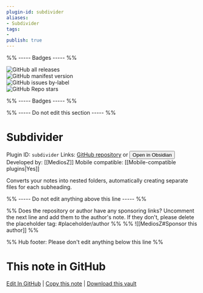 ```yaml
---
plugin-id: subdivider
aliases:
- Subdivider
tags: 
- 
publish: true
---
```


%% ----- Badges ----- %%

![GitHub all releases](https://img.shields.io/github/downloads/MediosZ/obsidian-subdivider/total?color=573E7A&logo=github&style=for-the-badge)   
![GitHub manifest version](https://img.shields.io/github/manifest-json/v/MediosZ/obsidian-subdivider?color=573E7A&logo=github&style=for-the-badge)   
![GitHub issues by-label](https://img.shields.io/github/issues/MediosZ/obsidian-subdivider/help%20wanted?color=573E7A&logo=github&style=for-the-badge)   
![GitHub Repo stars](https://img.shields.io/github/stars/MediosZ/obsidian-subdivider?color=573E7A&logo=github&style=for-the-badge)

%% ----- Badges ----- %%

%% ----- Do not edit this section ----- %%

# Subdivider

Plugin ID: `subdivider`
Links: [GitHub repository](https://github.com/MediosZ/obsidian-subdivider) or [<button id=HH>Open in Obsidian</button>](obsidian://show-plugin?id=subdivider)
Developed by: [[MediosZ]]
Mobile compatible: [[Mobile-compatible plugins|Yes]]

Converts your notes into nested folders, automatically creating separate files for each subheading.

%% ----- Do not edit anything above this line ----- %% 

%% Does the repository or author have any sponsoring links? Uncomment the next line and add them to the author's note. If they don't, please delete the placeholder tag: #placeholder/author %%
%% ![[MediosZ#Sponsor this author]] %%

%% Hub footer: Please don't edit anything below this line %%

# This note in GitHub

<span class="git-footer">[Edit In GitHub](https://github.dev/obsidian-community/obsidian-hub/blob/main/02%20-%20Community%20Expansions/02.05%20All%20Community%20Expansions/Plugins/subdivider.md "git-hub-edit-note") | [Copy this note](https://raw.githubusercontent.com/obsidian-community/obsidian-hub/main/02%20-%20Community%20Expansions/02.05%20All%20Community%20Expansions/Plugins/subdivider.md "git-hub-copy-note") | [Download this vault](https://github.com/obsidian-community/obsidian-hub/archive/refs/heads/main.zip "git-hub-download-vault") </span>
